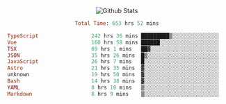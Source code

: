 <!DOCTYPE html>
<body>
<div align="center">
  
  ![Github Stats](https://github-readme-stats.vercel.app/api?username=verycrunchy&show_icons=true&theme=radical)

<!--START_SECTION:waka-->

```ruby
Total Time: 653 hrs 52 mins

TypeScript                 242 hrs 36 mins █████████▒░░░░░░░░░░░░░░░   37.11 %
Vue                        160 hrs 58 mins ██████░░░░░░░░░░░░░░░░░░░   24.62 %
TSX                        69 hrs 1 mins   ██▓░░░░░░░░░░░░░░░░░░░░░░   10.56 %
JSON                       35 hrs 26 mins  █▒░░░░░░░░░░░░░░░░░░░░░░░   05.42 %
JavaScript                 26 hrs 7 mins   █░░░░░░░░░░░░░░░░░░░░░░░░   03.99 %
Astro                      21 hrs 35 mins  ▓░░░░░░░░░░░░░░░░░░░░░░░░   03.30 %
unknown                    19 hrs 50 mins  ▓░░░░░░░░░░░░░░░░░░░░░░░░   03.03 %
Bash                       14 hrs 38 mins  ▓░░░░░░░░░░░░░░░░░░░░░░░░   02.24 %
YAML                       8 hrs 18 mins   ▒░░░░░░░░░░░░░░░░░░░░░░░░   01.27 %
Markdown                   8 hrs 9 mins    ▒░░░░░░░░░░░░░░░░░░░░░░░░   01.25 %
```

<!--END_SECTION:waka-->
</div>
</body>
</html>

